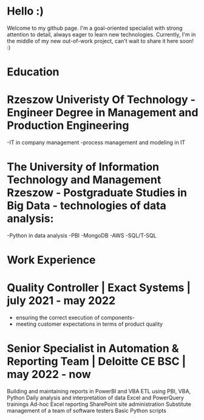 # Hello :)
Welcome to my github page. I'm a goal-oriented specialist with strong attention to detail,
always eager to learn new technologies. 
Currently, I'm in the middle of my new out-of-work project, can't wait to share it here soon! :)
# Education
# Rzeszow Univeristy Of Technology - Engineer Degree in Management and Production Engineering
-IT in company management
-process management and modeling in IT
# The University of Information Technology and Management Rzeszow - Postgraduate Studies in Big Data - technologies of data analysis:
-Python in data analysis
-PBI
-MongoDB
-AWS
-SQL/T-SQL
# Work Experience
# Quality Controller | Exact Systems | july 2021 - may 2022
- ensuring the correct execution of components-
- meeting customer expectations in terms of product quality
# Senior Specialist in Automation & Reporting Team | Deloitte CE BSC | may 2022 - now
Building and maintaining reports in PowerBI and VBA
ETL using PBI, VBA, Python
Daily analysis and interpretation of data
Excel and PowerQuery trainings
Ad-hoc Excel reporting
SharePoint site administration
Substitute management of a team of software
testers
Basic Python scripts

